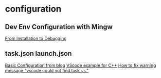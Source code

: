 # configuration
## Dev Env Configuration with Mingw
[From Installation to Debugging](https://jhoplin7259.tistory.com/135)
## task.json launch.json
[Basic Configuration from blog](https://fabxoe.tistory.com/146)
[VScode example for C++](https://code.visualstudio.com/docs/cpp/launch-json-reference)
[How to fix warning message "vscode could not find task ~~"](https://velog.io/@renovatio_hyuns/vscode%EC%97%90%EC%84%9C-c%EC%96%B8%EC%96%B4-%EB%94%94%EB%B2%84%EA%B9%85-%EC%8B%9C-%EC%9E%91%EC%97%85%EB%A5%BC-%EC%B0%BE%EC%9D%84-%EC%88%98-%EC%97%86%EC%8A%B5%EB%8B%88%EB%8B%A4-%EC%98%A4%EB%A5%98)